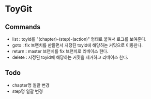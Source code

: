 # ToyGit

## Commands

- list : toyid를 "(chapter)-(step)-(action)" 형태로 붙여서 로그를 보여준다.
- goto : fix 브랜치를 만들면서 지정된 toyid에 해당하는 커밋으로 이동한다.
- return : master 브랜치를 fix 브랜치로 리베이스 한다.
- delete : 지정된 toyid에 해당하는 커밋을 제거하고 리베이스 한다.

## Todo

- chapter명 일괄 변경
- step명 일괄 변경
